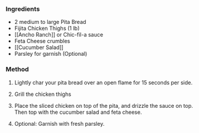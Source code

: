 ### Ingredients
* 2 medium to large Pita Bread
* Fijita Chicken Thighs (1 lb)
* [[Ancho Ranch]] or Chic-fil-a sauce
* Feta Cheese crumbles
* [[Cucumber Salad]]
* Parsley for garnish (Optional)

### Method
1.  Lightly char your pita bread over an open flame for 15 seconds per side.
   
2. Grill the chicken thighs

3.  Place the sliced chicken on top of the pita, and drizzle the sauce on top. Then top with the cucumber salad and feta cheese.

4.  Optional: Garnish with fresh parsley.